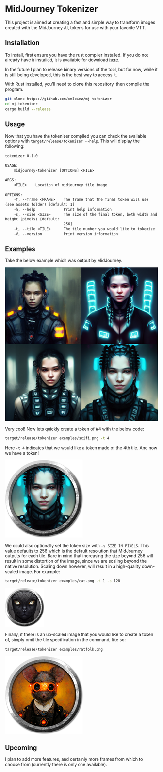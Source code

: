 # MidJourney Tokenizer
This project is aimed at creating a fast and simple way to transform images created with the MidJourney AI, tokens for use with your favorite VTT.

## Installation
To install, first ensure you have the rust compiler installed. If you do not already have it installed, it is available for download [here](https://www.rust-lang.org/).

In the future I plan to release binary versions of the tool, but for now, while it is still being developed, this is the best way to access it.

With Rust installed, you'll need to clone this repository, then compile the program.

```bash
git clone https://github.com/cmleinz/mj-tokenizer
cd mj-tokenizer
cargo build --release
```

## Usage
Now that you have the tokenizer compiled you can check the available options with `target/release/tokenizer --help`. This will display the following:

```
tokenizer 0.1.0

USAGE:
    midjourney-tokenizer [OPTIONS] <FILE>

ARGS:
    <FILE>    Location of midjourney tile image

OPTIONS:
    -f, --frame <FRAME>    The frame that the final token will use (see assets folder) [default: 1]
    -h, --help             Print help information
    -s, --size <SIZE>      The size of the final token, both width and height (pixels) [default:
                           256]
    -t, --tile <TILE>      The tile number you would like to tokenize
    -V, --version          Print version information
```

## Examples
Take the below example which was output by MidJourney.

![scifi_example](https://github.com/cmleinz/mj-tokenizer/blob/main/examples/scifi.png?raw=true)

Very cool! Now lets quickly create a token of #4 with the below code:

```bash
target/release/tokenizer examples/scifi.png -t 4
```

Here `-t 4` indicates that we would like a token made of the 4th tile. And now we have a token!

![scifi_token](https://github.com/cmleinz/mj-tokenizer/blob/main/examples/scifi_token.png?raw=true)

We could also optionally set the token size with `-s SIZE_IN_PIXELS`. This value defaults to 256 which is the default resolution that MidJourney outputs for each tile. Bare in mind that increasing the size beyond 256 will result in some distortion of the image, since we are scaling beyond the native resolution. Scaling down however, will result in a high-quality down-scaled image. For example:

```bash
target/release/tokenizer examples/cat.png -t 1 -s 128
```

![cat_token](https://github.com/cmleinz/mj-tokenizer/blob/main/examples/cat_token.png?raw=true)

Finally, if there is an up-scaled image that you would like to create a token of, simply omit the tile specification in the command, like so:

```bash
target/release/tokenizer examples/ratfolk.png 
```

![ratfolk_token](https://github.com/cmleinz/mj-tokenizer/blob/main/examples/ratfolk_token.png?raw=true)

## Upcoming
I plan to add more features, and certainly more frames from which to choose from (currently there is only one available).
